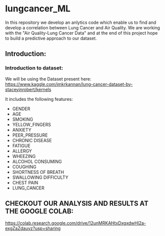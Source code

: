 # lungcancer_ML
In this repository we develop an anlytics code which enable us to find and develop a correlation between Lung Cancer and Air Quality. We are working with the "Air Quality-Lung Cancer Data" and at the end of this project hope to build a predictive approach to our dataset.

## Introduction:
### Introduction to dataset:
We will be using the Dataset present here: https://www.kaggle.com/imkrkannan/lung-cancer-dataset-by-staceyinrobert/kernels

It includes the following features:
* GENDER
* AGE
* SMOKING
* YELLOW_FINGERS
* ANXIETY
* PEER_PRESSURE
* CHRONIC DISEASE
* FATIGUE
* ALLERGY
* WHEEZING
* ALCOHOL CONSUMING
* COUGHING
* SHORTNESS OF BREATH
* SWALLOWING DIFFICULTY
* CHEST PAIN
* LUNG_CANCER

## CHECKOUT OUR ANALYSIS AND RESULTS AT THE GOOGLE COLAB: 
https://colab.research.google.com/drive/12unMRKAHtxDxgxdwHl2a-exgZaZdauvz?usp=sharing
